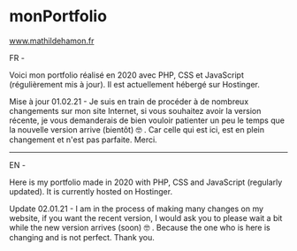 # monPortfolio

www.mathildehamon.fr

FR -

Voici mon portfolio réalisé en 2020 avec PHP, CSS et JavaScript (régulièrement mis à jour). Il est actuellement hébergé sur Hostinger.

Mise à jour 01.02.21 - Je suis en train de procéder à de nombreux changements sur mon site Internet, si vous souhaitez avoir la version récente, je vous demanderais de bien vouloir patienter un peu le temps que la nouvelle version arrive (bientôt) 🤓 . Car celle qui est ici, est en plein changement et n'est pas parfaite. Merci.
__________

EN -

Here is my portfolio made in 2020 with PHP, CSS and JavaScript (regularly updated). It is currently hosted on Hostinger.

Update 02.01.21 - I am in the process of making many changes on my website, if you want the recent version, I would ask you to please wait a bit while the new version arrives (soon) 🤓 . Because the one who is here is changing and is not perfect. Thank you.
